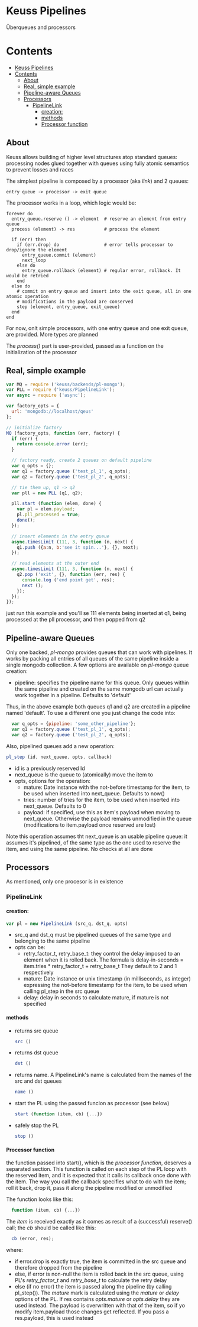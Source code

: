 # Keuss Pipelines
Überqueues and processors

# Contents

<!-- START doctoc generated TOC please keep comment here to allow auto update -->
<!-- DON'T EDIT THIS SECTION, INSTEAD RE-RUN doctoc TO UPDATE -->


- [Keuss Pipelines](#keuss-pipelines)
- [Contents](#contents)
  - [About](#about)
  - [Real, simple example](#real-simple-example)
  - [Pipeline-aware Queues](#pipeline-aware-queues)
  - [Processors](#processors)
    - [PipelineLink](#pipelinelink)
      - [creation:](#creation)
      - [methods](#methods)
      - [Processor function](#processor-function)

<!-- END doctoc generated TOC please keep comment here to allow auto update -->


## About
Keuss allows building of higher level structures atop standard queues: processing nodes glued together with
queues using fully atomic semantics to prevent losses and races

The simplest pipeline is composed by a processor (aka *link*) and 2 queues:

```
entry queue -> processor -> exit queue
```

The processor works in a loop, which logic would be:

```
forever do
  entry_queue.reserve () -> element  # reserve an element from entry queue
  process (element) -> res           # process the element

  if (err) then
    if (err.drop) do                 # error tells processor to drop/ignore the element
      entry_queue.commit (element)
      next_loop
    else do
      entry_queue.rollback (element) # regular error, rollback. It would be retried
    end
  else do
    # commit on entry queue and insert into the exit queue, all in one atomic operation
    # modifications in the payload are conserved
    step (element, entry_queue, exit_queue)
  end
end
```

For now, onlt simple processors, with one entry queue and one exit queue, are provided. More types are planned

The *process()* part is user-provided, passed as a function on the initialization of the processor

## Real, simple example

```javascript
var MQ = require ('keuss/backends/pl-mongo');
var PLL = require ('keuss/PipelineLink');
var async = require ('async');

var factory_opts = {
  url: 'mongodb://localhost/qeus'
};

// initialize factory
MQ (factory_opts, function (err, factory) {
  if (err) {
    return console.error (err);
  }

  // factory ready, create 2 queues on default pipeline
  var q_opts = {};
  var q1 = factory.queue ('test_pl_1', q_opts);
  var q2 = factory.queue ('test_pl_2', q_opts);

  // tie them up, q1 -> q2
  var pll = new PLL (q1, q2);

  pll.start (function (elem, done) {
    var pl = elem.payload;
    pl.pll_processed = true;
    done();
  });

  // insert elements in the entry queue
  async.timesLimit (111, 3, function (n, next) {
    q1.push ({a:n, b:'see it spin...'}, {}, next);
  });

  // read elements at the outer end
  async.timesLimit (111, 3, function (n, next) {
    q2.pop ('exit', {}, function (err, res) {
      console.log ('end point get', res);
      next ();
    });
  });
});
```

just run this example and you'll se 111 elements being inserted at q1, being processed at the pll processor, and then popped from q2

## Pipeline-aware Queues
Only one backed, *pl-mongo* provides queues that can work with pipelines. It works by packing all entries of all queues of the same pipeline inside a single mongodb collection. A few options are available on *pl-mongo* queue creation:

* pipeline: specifies the pipeline name for this queue. Only queues within the same pipeline and created on the same mongodb url can actually work together in a pipeline. Defaults to 'default'

Thus, in the above example both queues q1 and q2 are created in a pipeline named 'default'. To use a different one you just change the code into:

```javascript
  var q_opts = {pipeline: 'some_other_pipeline'};
  var q1 = factory.queue ('test_pl_1', q_opts);
  var q2 = factory.queue ('test_pl_2', q_opts);
```

Also, pipelined queues add a new operation:

```javascript
pl_step (id, next_queue, opts, callback)
```

* id is a previously reserved Id
* next_queue is the queue to (atomically) move the item to
* opts, options for the operation:
  * mature: Date instance with the not-before timestamp for the item, to be used when inserted into next_queue. Defaults to now()
  * tries: number of tries for the item, to be used when inserted into next_queue. Defaults to 0
  * payload: if specified, use this as item's payload when moving to next_queue. Otherwise the payload remains unmodified in the queue (modifications to item.payload once reserved are lost)

Note this operation assumes tht next_queue is an usable pipeline queue: it assumes it's pipelined, of the same type as the one used to reserve the item, and using the same pipeline. No checks at all are done

## Processors
As mentioned, only one procesor is in existence

### PipelineLink

#### creation:
```javascript
var pl = new PipelineLink (src_q, dst_q, opts)
```
  * src_q and dst_q must be pipelined queues of the same type and belonging to the same pipeline
  * opts can be:
    * retry_factor_t, retry_base_t: they control the delay imposed to an element when it is rolled back. The formula is
      delay-in-seconds = item.tries * retry_factor_t + retry_base_t
      They default to 2 and 1 respectively
    * mature: Date instance or unix timestamp (in milliseconds, as integer) expressing the not-before timestamp for the item, to be used when calling pl_step in the src queue
    * delay: delay in seconds to calculate mature, if mature is not specified

#### methods
* returns src queue
  ```javascript
  src ()
  ```

* returns dst queue
  ```javascript
  dst ()
  ```

* returns name. A PipelineLink's name is calculated from the names of the src and dst queues
  ```javascript
  name ()
  ```

* start the PL using the passed funcion as processor (see below)
  ```javascript
  start (function (item, cb) {...})
  ```

* safely stop the PL
  ```javascript
  stop ()
  ```

#### Processor function
the function passed into start(), which is the *processor function*, deserves a separated section. This function is called on each step of the PL loop with the reserved item, and it is expected that it calls its callback once done with the item. The way you call the callback specifies what to do with the item; roll it back, drop it, pass it along the pipeline modified or unmodified

The function looks like this:
```javascript
  function (item, cb) {...})
```

The *item* is received exactly as it comes as result of a (successful) reserve() call; the *cb* should be called like this:

```javascript
  cb (error, res);
```
where:
* if error.drop is exactly true, the item is committed in the src queue and therefore dropped from the pipeline
* else, if error is non-null the item is rolled back in the src queue, using PL's *retry_factor_t* and *retry_base_t* to calculate the retry delay
* else (if no error) the item is passed along the pipeline (by calling pl_step()). The *mature* mark is calculated using the *mature* or *delay* options of the PL.
  If res contains *opts.mature* or *opts.delay* they are used instead.
  The payload is overwritten with that of the item, so if yo modify item.payload those changes get reflected. If you pass a res.payload, this is used instead
